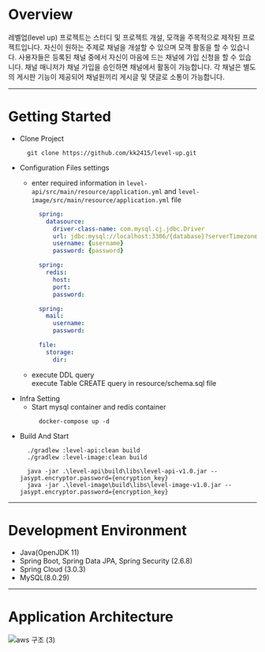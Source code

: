 # Overview
레벨업(level up) 프로젝트는 스터디 및 프로젝트 개설, 모객을 주목적으로 제작된 프로젝트입니다.
자신이 원하는 주제로 채널을 개설할 수 있으며 모객 활동을 할 수 있습니다.
사용자들은 등록된 채널 중에서 자신이 마음에 드는 채널에 가입 신청을 할 수 있습니다.
채널 매니저가 채널 가입을 승인하면 채널에서 활동이 가능합니다. 각 채널은 별도의 게시판 기능이
제공되어 채널원끼리 게시글 및 댓글로 소통이 가능합니다.

---

# Getting Started
+ Clone Project
  ```shell
    git clone https://github.com/kk2415/level-up.git
  ```
+ Configuration Files settings
    + enter required information in `level-api/src/main/resource/application.yml` and `level-image/src/main/resource/application.yml` file
      ```yaml
        spring:
          datasource:
            driver-class-name: com.mysql.cj.jdbc.Driver
            url: jdbc:mysql://localhost:3306/{database}?serverTimezone=Asia/Seoul
            username: {username}
            password: {password}
      ```
      ```yaml
        spring:
          redis:
            host: 
            port:
            password:
      ```
      ```yaml
        spring:
          mail:
            username: 
            password: 
      ```      
      ```yaml
        file:
          storage:
            dir: 
      ```      
      
    + execute DDL query\
      execute Table CREATE query in resource/schema.sql file
+ Infra Setting
  + Start mysql container and redis container
    ```shell
      docker-compose up -d
    ```
+ Build And Start
  ```shell
    ./gradlew :level-api:clean build
    ./gradlew :level-image:clean build
  ```
  ```shell
    java -jar .\level-api\build\libs\level-api-v1.0.jar --jasypt.encryptor.password={encryption_key}
    java -jar .\level-image\build\libs\level-image-v1.0.jar --jasypt.encryptor.password={encryption_key}
  ```

---

# Development Environment
+ Java(OpenJDK 11)  
+ Spring Boot, Spring Data JPA, Spring Security (2.6.8)
+ Spring Cloud (3.0.3)
+ MySQL(8.0.29)  

---

# Application Architecture

![aws 구조 (3)](https://user-images.githubusercontent.com/79124915/194025162-6d67c804-b8d5-4235-8de6-7fa30bbd4801.png)
